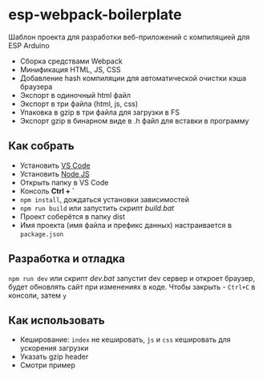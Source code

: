 # esp-webpack-boilerplate
Шаблон проекта для разработки веб-приложений с компиляцией для ESP Arduino
- Сборка средствами Webpack
- Минификация HTML, JS, CSS
- Добавление hash компиляции для автоматической очистки кэша браузера
- Экспорт в одиночный html файл
- Экспорт в три файла (html, js, css)
- Упаковка в gzip в три файла для загрузки в FS
- Экспорт gzip в бинарном виде в .h файл для вставки в программу

## Как собрать
- Установить [VS Code](https://code.visualstudio.com/download)
- Установить [Node JS](https://nodejs.org/en/download/prebuilt-installer)
- Открыть папку в VS Code
- Консоль **Ctrl + `**
- `npm install`, дождаться установки зависимостей
- `npm run build` или запустить скрипт *build.bat*
- Проект соберётся в папку dist
- Имя проекта (имя файла и префикс данных) настраивается в `package.json`

## Разработка и отладка
`npm run dev` или скрипт *dev.bat* запустит dev сервер и откроет браузер, будет обновлять сайт при изменениях в коде. Чтобы закрыть - `Ctrl+C` в консоли, затем `y`

## Как использовать
- Кеширование: `index` не кешировать, `js` и `css` кешировать для ускорения загрузки
- Указать gzip header
- Смотри пример